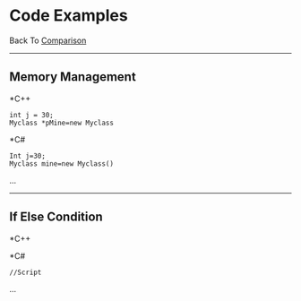# Code Examples

Back To
[Comparison](https://github.com/nasz8f/4330-7330_Final_Project/blob/master/Comparison.md)

_____________________________________________________________________________________________________________________________________________

## Memory Management

*C++

    int j = 30;
    Myclass *pMine=new Myclass
    
*C#

    Int j=30;
    Myclass mine=new Myclass()
    

...
    
_____________________________________________________________________________________________________________________________________________
    
## If Else Condition

*C++


*C#

    //Script
    

...
